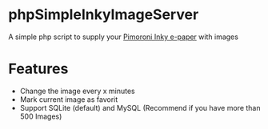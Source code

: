# phpSimpleInkyImageServer
A simple php script to supply your [Pimoroni Inky e-paper](https://github.com/pimoroni/inky) with images 

# Features
- Change the image every x minutes
- Mark current image as favorit
- Support SQLite (default) and MySQL (Recommend if you have more than 500 Images)